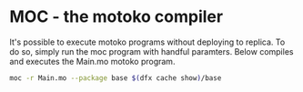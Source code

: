 # MOC - the motoko compiler

It's possible to execute motoko programs without deploying to replica. To do so, simply run the moc program with handful paramters. Below compiles and executes the Main.mo motoko program.

```bash
moc -r Main.mo --package base $(dfx cache show)/base
```